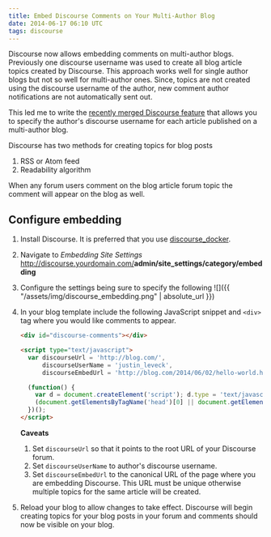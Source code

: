 ```yaml
---
title: Embed Discourse Comments on Your Multi-Author Blog
date: 2014-06-17 06:10 UTC
tags: discourse
---
```


Discourse now allows embedding comments on multi-author blogs. Previously one
discourse username was used to create all blog article topics created by
Discourse. This approach works well for single author blogs but not so well for
multi-author ones. Since, topics are not created using the discourse username
of the author, new comment author notifications are not automatically sent
out.

This led me to write the [recently merged Discourse feature](https://github.com/discourse/discourse/pull/2428) that allows you to specify
the author's discourse username for each article published on a multi-author
blog.

Discourse has two methods for creating topics for blog posts

  1. RSS or Atom feed
  2. Readability algorithm

When any forum users comment on the blog article forum topic the comment will
appear on the blog as well.

## Configure embedding

1. Install Discourse. It is preferred that you use [discourse_docker](https://github.com/discourse/discourse_docker).
2. Navigate to *Embedding Site Settings*
   http://discourse.yourdomain.com/<b>admin/site_settings/category/embedding</b>
3. Configure the settings being sure to specify the following
  ![]({{ "/assets/img/discourse_embedding.png" | absolute_url }})
4. In your blog template include the following JavaScript snippet and `<div>` tag where you would like comments to appear.
    ```html
    <div id="discourse-comments"></div>

    <script type="text/javascript">
      var discourseUrl = 'http://blog.com/',
          discourseUserName = 'justin_leveck',
          discourseEmbedUrl = 'http://blog.com/2014/06/02/hello-world.html';

      (function() {
        var d = document.createElement('script'); d.type = 'text/javascript'; d.async = true; d.src = discourseUrl + 'javascripts/embed.js';
        (document.getElementsByTagName('head')[0] || document.getElementsByTagName('body')[0]).appendChild(d);
      })();
    </script>
    ```
    **Caveats**

    1. Set `discourseUrl` so that it points to the root URL of your Discourse forum.
     2. Set `discourseUserName` to author's discourse username.
    3. Set `discourseEmbedUrl` to the canonical URL of the page where you are embedding Discourse. This URL must be unique otherwise multiple topics for the same article will be created.
5. Reload your blog to allow changes to take effect. Discourse will begin
   creating topics for your blog posts in your forum and comments should now
   be visible on your blog.
